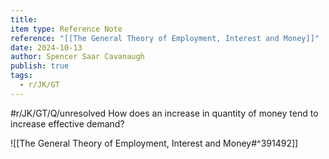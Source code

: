 ```yaml
---
title: 
item type: Reference Note
reference: "[[The General Theory of Employment, Interest and Money]]"
date: 2024-10-13
author: Spencer Saar Cavanaugh
publish: true
tags:
  - r/JK/GT
---
```

#r/JK/GT/Q/unresolved How does an increase in quantity of money tend to increase effective demand?

![[The General Theory of Employment, Interest and Money#^391492]]